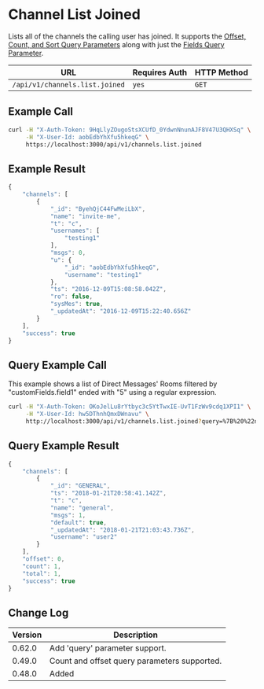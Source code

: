 # Channel List Joined

Lists all of the channels the calling user has joined. It supports the [Offset, Count, and Sort Query Parameters](../other-important-endpoints/offset-and-count-and-sort-info.md) along with just the [Fields Query Parameter](../other-important-endpoints/query-and-fields-info.md).

| URL                            | Requires Auth | HTTP Method |
| ------------------------------ | ------------- | ----------- |
| `/api/v1/channels.list.joined` | `yes`         | `GET`       |

## Example Call

```bash
curl -H "X-Auth-Token: 9HqLlyZOugoStsXCUfD_0YdwnNnunAJF8V47U3QHXSq" \
     -H "X-User-Id: aobEdbYhXfu5hkeqG" \
     https://localhost:3000/api/v1/channels.list.joined
```

## Example Result

```javascript
{
    "channels": [
        {
            "_id": "ByehQjC44FwMeiLbX",
            "name": "invite-me",
            "t": "c",
            "usernames": [
                "testing1"
            ],
            "msgs": 0,
            "u": {
                "_id": "aobEdbYhXfu5hkeqG",
                "username": "testing1"
            },
            "ts": "2016-12-09T15:08:58.042Z",
            "ro": false,
            "sysMes": true,
            "_updatedAt": "2016-12-09T15:22:40.656Z"
        }
    ],
    "success": true
}
```

## Query Example Call

This example shows a list of Direct Messages' Rooms filtered by "customFields.field1" ended with "5" using a regular expression.

```bash
curl -H "X-Auth-Token: OKoJelLu8rYtbyc3c5YtTwxIE-UvT1FzWv9cdq1XPI1" \
     -H "X-User-Id: hw5DThnhQmxDWnavu" \
     http://localhost:3000/api/v1/channels.list.joined?query=%7B%20%22name%22%3A%20%7B%20%22%24regex%22%3A%20%22al%24%22%20%7D%20%7D
```

## Query Example Result

```javascript
{
    "channels": [
        {
            "_id": "GENERAL",
            "ts": "2018-01-21T20:58:41.142Z",
            "t": "c",
            "name": "general",
            "msgs": 1,
            "default": true,
            "_updatedAt": "2018-01-21T21:03:43.736Z",
            "username": "user2"
        }
    ],
    "offset": 0,
    "count": 1,
    "total": 1,
    "success": true
}
```

## Change Log

| Version | Description                                  |
| ------- | -------------------------------------------- |
| 0.62.0  | Add 'query' parameter support.               |
| 0.49.0  | Count and offset query parameters supported. |
| 0.48.0  | Added                                        |
